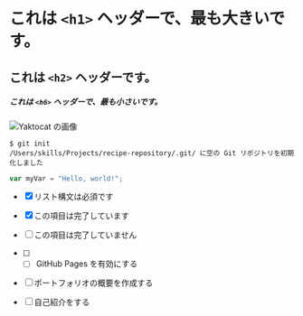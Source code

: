 # これは `<h1>` ヘッダーで、最も大きいです。

## これは `<h2>` ヘッダーです。

##### これは `<h6>` ヘッダーで、最も小さいです。

![Yaktocat の画像](https://octodex.github.com/images/yaktocat.png)


```
$ git init
/Users/skills/Projects/recipe-repository/.git/ に空の Git リポジトリを初期化しました
```

``` javascript
var myVar = "Hello, world!";
```

- [x] リスト構文は必須です
- [x] この項目は完了しています
- [ ] この項目は完了していません

- [ ] - [ ] GitHub Pages を有効にする
- [ ] ポートフォリオの概要を作成する
- [ ] 自己紹介をする
